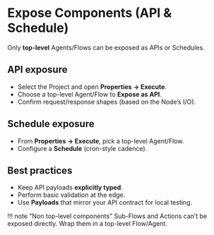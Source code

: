 # Expose Components (API & Schedule)

Only **top-level** Agents/Flows can be exposed as APIs or Schedules.

## API exposure
- Select the Project and open **Properties → Execute**.
- Choose a top-level Agent/Flow to **Expose as API**.
- Confirm request/response shapes (based on the Node’s I/O).

## Schedule exposure
- From **Properties → Execute**, pick a top-level Agent/Flow.
- Configure a **Schedule** (cron-style cadence).

## Best practices
- Keep API payloads **explicitly typed**.
- Perform basic validation at the edge.
- Use **Payloads** that mirror your API contract for local testing.

!!! note "Non top-level components"
    Sub-Flows and Actions can’t be exposed directly. Wrap them in a top-level Flow/Agent.
